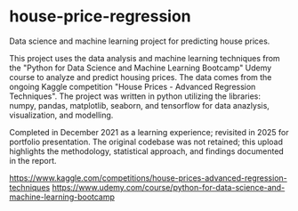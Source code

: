 # house-price-regression
Data science and machine learning project for predicting house prices.

This project uses the data analysis and machine learning techniques from the "Python for Data Science and Machine Learning Bootcamp" Udemy course to analyze and predict housing prices. The data comes from the ongoing Kaggle competition "House Prices - Advanced Regression Techniques". The project was written in python utilizing the libraries: numpy, pandas, matplotlib, seaborn, and tensorflow for data anazlysis, visualization, and modelling. 

Completed in December 2021 as a learning experience; revisited in 2025 for portfolio presentation. The original codebase was not retained; this upload highlights the methodology, statistical approach, and findings documented in the report.

https://www.kaggle.com/competitions/house-prices-advanced-regression-techniques
https://www.udemy.com/course/python-for-data-science-and-machine-learning-bootcamp

